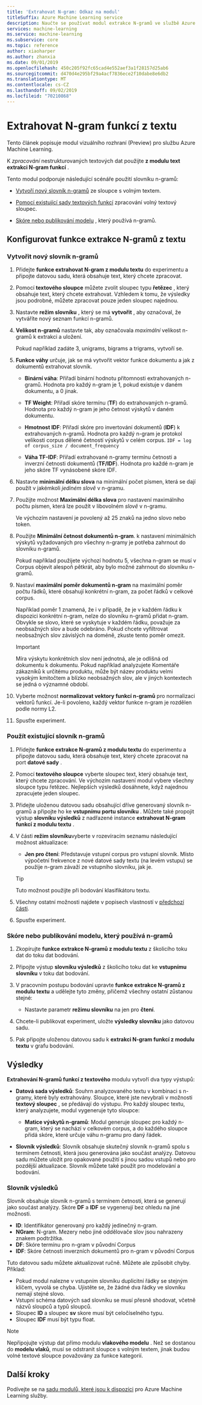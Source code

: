 ```yaml
---
title: 'Extrahovat N-gram: Odkaz na modul'
titleSuffix: Azure Machine Learning service
description: Naučte se používat modul extrakce N-gramů ve službě Azure Machine Learning k zpracování textových dat.
services: machine-learning
ms.service: machine-learning
ms.subservice: core
ms.topic: reference
author: xiaoharper
ms.author: zhanxia
ms.date: 09/01/2019
ms.openlocfilehash: 450c205f92fc65cad4e552aef3a1f28157d25ab6
ms.sourcegitcommit: d470d4e295bf29a4acf7836ece2f10dabe8e6db2
ms.translationtype: MT
ms.contentlocale: cs-CZ
ms.lasthandoff: 09/02/2019
ms.locfileid: "70210868"
---
```

# <a name="extract-n-gram-features-from-text"></a>Extrahovat N-gram funkcí z textu

Tento článek popisuje modul vizuálního rozhraní (Preview) pro službu Azure Machine Learning.

K *zpracování* nestrukturovaných textových dat použijte **z modulu text extrakci N-gram funkcí** .

Tento modul podporuje následující scénáře použití slovníku n-gramů:

* [Vytvoří nový slovník n-gramů](#create-a-new-n-gram-dictionary) ze sloupce s volným textem.

* [Pomocí existující sady textových funkcí](#use-an-existing-n-gram-dictionary) zpracování volný textový sloupec.

* [Skóre nebo publikování modelu](#score-or-publish-a-model-that-uses-n-grams) , který používá n-gramů.

## <a name="configure-extract-n-gram-features-from-text"></a>Konfigurovat funkce extrakce N-gramů z textu

### <a name="create-a-new-n-gram-dictionary"></a>Vytvořit nový slovník n-gramů

1.  Přidejte **funkce extrahovat N-gram z modulu textu** do experimentu a připojte datovou sadu, která obsahuje text, který chcete zpracovat.

1.  Pomocí **textového sloupce** můžete zvolit sloupec typu **řetězec** , který obsahuje text, který chcete extrahovat. Vzhledem k tomu, že výsledky jsou podrobné, můžete zpracovat pouze jeden sloupec najednou.

1. Nastavte **režim slovníku** , který se má **vytvořit** , aby označoval, že vytváříte nový seznam funkcí n-gramů. 

1. **Velikost n-gramů** nastavte tak, aby označovala *maximální* velikost n-gramů k extrakci a uložení. 

    Pokud například zadáte 3, unigrams, bigrams a trigrams, vytvoří se.

1. **Funkce váhy** určuje, jak se má vytvořit vektor funkce dokumentu a jak z dokumentů extrahovat slovník.

    * **Binární váha**: Přiřadí binární hodnotu přítomnosti extrahovaných n-gramů. Hodnota pro každý n-gram je 1, pokud existuje v daném dokumentu, a 0 jinak.

    * **TF Weight**: Přiřadí skóre termínu (**TF**) do extrahovaných n-gramů. Hodnota pro každý n-gram je jeho četnost výskytů v daném dokumentu.

    * **Hmotnost IDF**: Přiřadí skóre pro invertování dokumentů (**IDF**) k extrahovaných n-gramů. Hodnota pro každý n-gram je protokol velikosti corpus dělené četností výskytů v celém corpus. `IDF = log of corpus_size / document_frequency`
 
    *  **Váha TF-IDF**: Přiřadí extrahované n-gramy termínu četnosti a inverzní četnosti dokumentů (**TF/IDF**). Hodnota pro každé n-gram je jeho skóre TF vynásobené skóre IDF.

1. Nastavte **minimální délku slova** na minimální počet písmen, která se dají použít v jakémkoli *jediném slově* v n-gramu.

1. Použijte možnost **Maximální délka slova** pro nastavení maximálního počtu písmen, která lze použít v libovolném *slově* v n-gramu.

    Ve výchozím nastavení je povolený až 25 znaků na jedno slovo nebo token.

1. Použijte **Minimální četnost dokumentů n-gram**. k nastavení minimálních výskytů vyžadovaných pro všechny n-gramy je potřeba zahrnout do slovníku n-gramů. 

    Pokud například použijete výchozí hodnotu 5, všechna n-gram se musí v Corpus objevit alespoň pětkrát, aby bylo možné zahrnout do slovníku n-gramů. 

1.  Nastaví **maximální poměr dokumentů n-gram** na maximální poměr počtu řádků, které obsahují konkrétní n-gram, za počet řádků v celkové corpus.

    Například poměr 1 znamená, že i v případě, že je v každém řádku k dispozici konkrétní n-gram, nelze do slovníku n-gramů přidat n-gram. Obvykle se slovo, které se vyskytuje v každém řádku, považuje za neobsažných slov a bude odebráno. Pokud chcete vyfiltrovat neobsažných slov závislých na doméně, zkuste tento poměr omezit.

    > [!IMPORTANT]
    > Míra výskytu konkrétních slov není jednotná, ale je odlišná od dokumentu k dokumentu. Pokud například analyzujete Komentáře zákazníků k určitému produktu, může být název produktu velmi vysokým kmitočtem a blízko neobsažných slov, ale v jiných kontextech se jedná o významné období.

1. Vyberte možnost **normalizovat vektory funkcí n-gramů** pro normalizaci vektorů funkcí. Je-li povoleno, každý vektor funkce n-gram je rozdělen podle normy L2.

1. Spusťte experiment.

### <a name="use-an-existing-n-gram-dictionary"></a>Použít existující slovník n-gramů

1.  Přidejte **funkce extrakce N-gramů z modulu textu** do experimentu a připojte datovou sadu, která obsahuje text, který chcete zpracovat na port **datové sady** .

1.  Pomocí **textového sloupce** vyberte sloupec text, který obsahuje text, který chcete zpracování. Ve výchozím nastavení modul vybere všechny sloupce typu řetězec. Nejlepších výsledků dosáhnete, když najednou zpracujete jeden sloupec.

1. Přidejte uloženou datovou sadu obsahující dříve generovaný slovník n-gramů a připojte ho ke **vstupnímu portu slovníku** . Můžete také propojit výstup **slovníku výsledků** z nadřazené instance **extrahovat N-gram funkcí z modulu textu** .

1. V části **režim slovníku**vyberte v rozevíracím seznamu následující možnost aktualizace:

   * **Jen pro čtení**: Představuje vstupní corpus pro vstupní slovník. Místo výpočetní frekvence z nové datové sady textu (na levém vstupu) se použije n-gram závaží ze vstupního slovníku, jak je.

    > [!TIP]
    > Tuto možnost použijte při bodování klasifikátoru textu.

1.  Všechny ostatní možnosti najdete v popisech vlastností v [předchozí části](#create-a-new-n-gram-dictionary).

1.  Spusťte experiment.

### <a name="score-or-publish-a-model-that-uses-n-grams"></a>Skóre nebo publikování modelu, který používá n-gramů

1.  Zkopírujte **funkce extrakce N-gramů z modulu textu** z školicího toku dat do toku dat bodování.

1.  Připojte výstup **slovníku výsledků** z školicího toku dat ke **vstupnímu slovníku** v toku dat bodování.

1.  V pracovním postupu bodování upravte **funkce extrakce N-gramů z modulu textu** a udělejte tyto změny, přičemž všechny ostatní zůstanou stejné:

    - Nastavte parametr **režimu slovníku** na jen pro **čtení**.

1.  Chcete-li publikovat experiment, uložte **výsledky slovníku** jako datovou sadu.

1.  Pak připojte uloženou datovou sadu k **extrakci N-gram funkcí z modulu textu** v grafu bodování.

## <a name="results"></a>Výsledky

**Extrahování N-gramů funkcí z textového** modulu vytvoří dva typy výstupů: 

* **Datová sada výsledků**: Souhrn analyzovaného textu v kombinaci s n-gramy, které byly extrahovány. Sloupce, které jste nevybrali v možnosti **textový sloupec** , se předávají do výstupu. Pro každý sloupec textu, který analyzujete, modul vygeneruje tyto sloupce:

  * **Matice výskytů n-gramů**: Modul generuje sloupec pro každý n-gram, který se nachází v celkovém corpus, a do každého sloupce přidá skóre, které určuje váhu n-gramu pro daný řádek. 

* **Slovník výsledků**: Slovník obsahuje skutečný slovník n-gramů spolu s termínem četnosti, která jsou generována jako součást analýzy. Datovou sadu můžete uložit pro opakované použití s jinou sadou vstupů nebo pro pozdější aktualizace. Slovník můžete také použít pro modelování a bodování.

### <a name="result-vocabulary"></a>Slovník výsledků

Slovník obsahuje slovník n-gramů s termínem četnosti, která se generují jako součást analýzy. Skóre **DF** a **IDF** se vygenerují bez ohledu na jiné možnosti.

+ **ID**: Identifikátor generovaný pro každý jedinečný n-gram.
+ **NGram**: N-gram. Mezery nebo jiné oddělovače slov jsou nahrazeny znakem podtržítka.
+ **DF**: Skóre termínu pro n-gram v původní Corpus
+ **IDF**: Skóre četnosti inverzních dokumentů pro n-gram v původní Corpus

Tuto datovou sadu můžete aktualizovat ručně. Můžete ale způsobit chyby. Příklad:

* Pokud modul nalezne v vstupním slovníku duplicitní řádky se stejným klíčem, vyvolá se chyba. Ujistěte se, že žádné dva řádky ve slovníku nemají stejné slovo.
* Vstupní schéma datových sad slovníku se musí přesně shodovat, včetně názvů sloupců a typů sloupců. 
* Sloupec **ID** a sloupec **sv** skore musí být celočíselného typu. 
* Sloupec **IDF** musí být typu float.

> [!Note]
> Nepřipojujte výstup dat přímo modulu **vlakového modelu** . Než se dostanou do **modelu vlaků**, musí se odstranit sloupce s volným textem, jinak budou volné textové sloupce považovány za funkce kategorií.

## <a name="next-steps"></a>Další kroky

Podívejte se na [sadu modulů, které jsou k dispozici](module-reference.md) pro Azure Machine Learning služby. 
